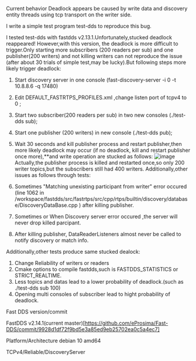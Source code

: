 Current behavior
Deadlock appears be caused by write data and discovery entity threads using tcp transport on the writer side.

I write a simple test program test-dds to reproduce this bug.

I tested test-dds with fastdds v2.13.1.Unfortunately,stucked deadlock reappeared! However,with this version, the deadlock is more difficult to trigger.Only starting more subscribers (200 readers per sub) and one publisher(200 writers) and not killing writers can not reproduce the issue (after about 30 trials of simple test,may be lucky).But following steps more likely trigger deadlock:

1. Start discovery server in one console (fast-discovery-server -i 0 -t 10.8.8.6 -q 17480)
2. Edit DEFAULT_FASTRTPS_PROFILES.xml ,change listen port of tcpv4 to 0 ;
3. Start two subscriber(200 readers per sub) in two new consoles (./test-dds sub);
4. Start one publisher (200 writers) in new console (./test-dds pub);
5. Wait 30 seconds and kill publisher process and restart publisher,then more likely deadlock may occur (if no deadlock, kill and restart publisher once more),**and write operation are stucked as follows:
![image](https://github.com/eProsima/Fast-DDS/assets/7147583/345b6d3e-04e7-420a-b55c-634380bee5f5)
Actually,the publisher process is killed and restarted once,so only 200 writer topics,but the subscribers still had 400 writers.
Additionally,other issues as follows through tests:

1. Sometimes "Matching unexisting participant from writer" error occured (line 1062 in /workspace/fastdds/src/fastrtps/src/cpp/rtps/builtin/discovery/database/DiscoveryDataBase.cpp ) after killing publisher.
2. Sometimes or When Discovery server error occured ,the server will never drop killed parcipant.
3. After killing publisher, DataReaderListeners almost never be called to notify discovery or match info.

Additionally,other tests produce same stucked dealock:

1. Change Reliability of writers or readers
2. Cmake options to compile fastdds,such is FASTDDS_STATISTICS or STRICT_REALTIME.
3. Less topics and datas lead to a lower probability of deadlock.(such as ./test-dds sub 100)
4. Opening multi consoles of subscriber lead to hight probability of deadlock.

Fast DDS version/commit

FastDDS v2.14.1(current master)[https://github.com/eProsima/Fast-DDS/commit/9928d1df72f9bd5e3a85ed9eb25702ea0c5a4ec7]

Platform/Architecture
debian 10 amd64

TCPv4/Reliable/DiscoveryServer
